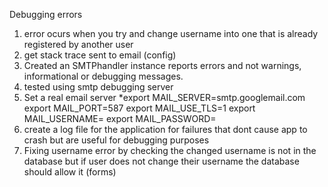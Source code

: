 Debugging errors
1) error ocurs when you try and change username into one that is already registered by another user
2) get stack trace sent to email (config)
3) Created an SMTPhandler instance reports errors and not warnings, informational or debugging messages.
4) tested using smtp debugging server
5) Set a real email server *export MAIL_SERVER=smtp.googlemail.com
export MAIL_PORT=587
export MAIL_USE_TLS=1
export MAIL_USERNAME=<your-gmail-username>
export MAIL_PASSWORD=<your-gmail-password>
6) create a log file for the application for failures that dont cause app to crash but are useful for debugging purposes
7) Fixing username error by checking the changed username is not in the database but if user does not change their username the database should allow it (forms)